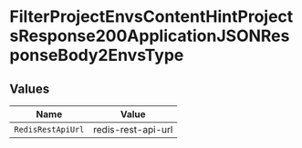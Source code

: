 # FilterProjectEnvsContentHintProjectsResponse200ApplicationJSONResponseBody2EnvsType


## Values

| Name               | Value              |
| ------------------ | ------------------ |
| `RedisRestApiUrl`  | redis-rest-api-url |